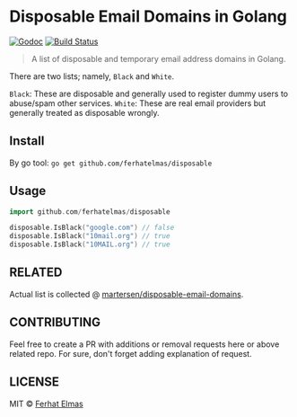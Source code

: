 # Disposable Email Domains in Golang

[![Godoc](http://img.shields.io/badge/godoc-reference-blue.svg?style=flat)](https://godoc.org/github.com/ferhatelmas/disposable)
[![Build Status](https://travis-ci.org/ferhatelmas/disposable.svg?branch=master)](https://travis-ci.org/ferhatelmas/disposable)

> A list of disposable and temporary email address domains in Golang.

There are two lists; namely, `Black` and `White`.

`Black`: These are disposable and generally used to register dummy users to abuse/spam other services.
`White`: These are real email providers but generally treated as disposable wrongly.

## Install

By go tool: `go get github.com/ferhatelmas/disposable`

## Usage

```go
import github.com/ferhatelmas/disposable

disposable.IsBlack("google.com") // false
disposable.IsBlack("10mail.org") // true
disposable.IsBlack("10MAIL.org") // true
```

## RELATED

Actual list is collected @ [martersen/disposable-email-domains](https://github.com/martenson/disposable-email-domains).

## CONTRIBUTING

Feel free to create a PR with additions or removal requests here or above related repo. For sure, don't forget adding explanation of request.

## LICENSE

MIT © [Ferhat Elmas](https://github.com/ferhatelmas)
